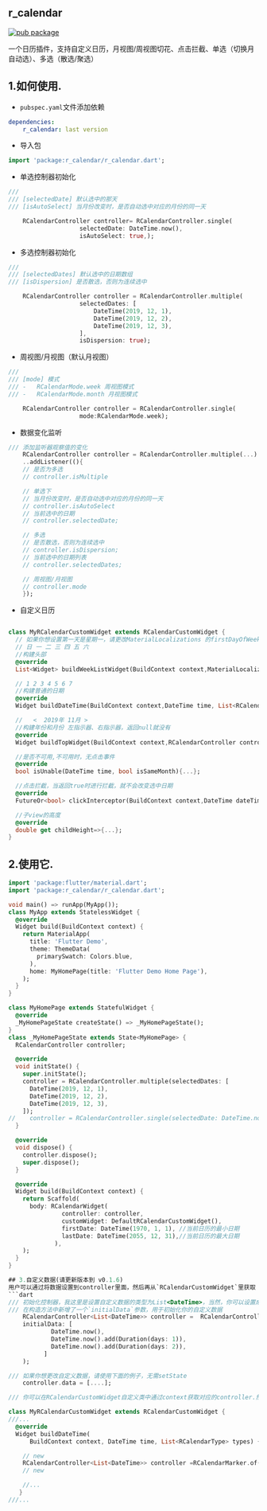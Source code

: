 ## r_calendar
[![pub package](https://img.shields.io/pub/v/r_calendar.svg)](https://pub.dartlang.org/packages/r_calendar)

一个日历插件，支持自定义日历，月视图/周视图切花、点击拦截、单选（切换月自动选）、多选（散选/聚选）

## 1.如何使用.

- `pubspec.yaml`文件添加依赖

```yaml
dependencies:
    r_calendar: last version
```
- 导入包

```dart
import 'package:r_calendar/r_calendar.dart';

```
- 单选控制器初始化
```dart
///
/// [selectedDate] 默认选中的那天
/// [isAutoSelect] 当月份改变时，是否自动选中对应的月份的同一天

    RCalendarController controller= RCalendarController.single(
                    selectedDate: DateTime.now(),
                    isAutoSelect: true,);
```
- 多选控制器初始化
```dart
///
/// [selectedDates] 默认选中的日期数组
/// [isDispersion] 是否散选，否则为连续选中

    RCalendarController controller = RCalendarController.multiple(
                    selectedDates: [
                        DateTime(2019, 12, 1),
                        DateTime(2019, 12, 2),
                        DateTime(2019, 12, 3),
                    ],
                    isDispersion: true);
```
- 周视图/月视图（默认月视图）
```dart
///
/// [mode] 模式
/// -   RCalendarMode.week 周视图模式
/// -   RCalendarMode.month 月视图模式

    RCalendarController controller = RCalendarController.single(
                    mode:RCalendarMode.week);
```
- 数据变化监听
```dart
/// 添加监听器观察值的变化
    RCalendarController controller = RCalendarController.multiple(...)
    ..addListener((){
    // 是否为多选
    // controller.isMultiple

    // 单选下
    // 当月份改变时，是否自动选中对应的月份的同一天
    // controller.isAutoSelect
    // 当前选中的日期
    // controller.selectedDate;

    // 多选
    // 是否散选，否则为连续选中
    // controller.isDispersion;
    // 当前选中的日期列表
    // controller.selectedDates;

    // 周视图/月视图
    // controller.mode
    });
```
- 自定义日历
```dart

class MyRCalendarCustomWidget extends RCalendarCustomWidget {
  // 如果你想设置第一天是星期一，请更改MaterialLocalizations 的firstDayOfWeekIndex
  // 日 一 二 三 四 五 六
  //构建头部
  @override
  List<Widget> buildWeekListWidget(BuildContext context,MaterialLocalizations localizations){...};

  // 1 2 3 4 5 6 7
  //构建普通的日期
  @override
  Widget buildDateTime(BuildContext context,DateTime time, List<RCalendarType> types){...};

  //   <  2019年 11月 >
  //构建年份和月份 左指示器、右指示器，返回null就没有
  @override
  Widget buildTopWidget(BuildContext context,RCalendarController controller){...};

  //是否不可用,不可用时，无点击事件
  @override
  bool isUnable(DateTime time, bool isSameMonth){...};

  //点击拦截，当返回true时进行拦截，就不会改变选中日期
  @override
  FutureOr<bool> clickInterceptor(BuildContext context,DateTime dateTime){...};

  //子view的高度
  @override
  double get childHeight=>{...};
}
```

## 2.使用它.

```dart
import 'package:flutter/material.dart';
import 'package:r_calendar/r_calendar.dart';

void main() => runApp(MyApp());
class MyApp extends StatelessWidget {
  @override
  Widget build(BuildContext context) {
    return MaterialApp(
      title: 'Flutter Demo',
      theme: ThemeData(
        primarySwatch: Colors.blue,
      ),
      home: MyHomePage(title: 'Flutter Demo Home Page'),
    );
  }
}

class MyHomePage extends StatefulWidget {
  @override
  _MyHomePageState createState() => _MyHomePageState();
}
class _MyHomePageState extends State<MyHomePage> {
  RCalendarController controller;

  @override
  void initState() {
    super.initState();
    controller = RCalendarController.multiple(selectedDates: [
      DateTime(2019, 12, 1),
      DateTime(2019, 12, 2),
      DateTime(2019, 12, 3),
    ]);
//    controller = RCalendarController.single(selectedDate: DateTime.now(),isAutoSelect: true);
  }

  @override
  void dispose() {
    controller.dispose();
    super.dispose();
  }

  @override
  Widget build(BuildContext context) {
    return Scaffold(
      body: RCalendarWidget(
               controller: controller,
               customWidget: DefaultRCalendarCustomWidget(),
               firstDate: DateTime(1970, 1, 1), //当前日历的最小日期
               lastDate: DateTime(2055, 12, 31),//当前日历的最大日期
             ),
    );
  }
}

## 3.自定义数据(请更新版本到 v0.1.6)
用户可以通过将数据设置到controller里面，然后再从`RCalendarCustomWidget`里获取
```dart
/// 初始化控制器，我这里是设置自定义数据的类型为List<DateTime>，当然，你可以设置成自己需要的类型
/// 在构造方法中新增了一个`initialData`参数，用于初始化你的自定义数据
    RCalendarController<List<DateTime>> controller =  RCalendarController.single(
    initialData: [
            DateTime.now(),
            DateTime.now().add(Duration(days: 1)),
            DateTime.now().add(Duration(days: 2)),
          ]
    );

/// 如果你想更改自定义数据，请使用下面的例子，无需setState
    controller.data = [....];

/// 你可以在RCalendarCustomWidget自定义类中通过context获取对应的controller.然后根据自定义数据进行显示判断

class MyRCalendarCustomWidget extends RCalendarCustomWidget {
///...
  @override
  Widget buildDateTime(
      BuildContext context, DateTime time, List<RCalendarType> types) {

    // new
    RCalendarController<List<DateTime>> controller =RCalendarMarker.of(context).notifier;
    // new

    //...
   }
///...
```